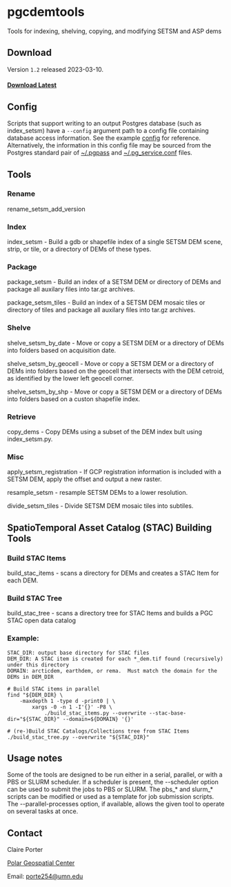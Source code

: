 # pgcdemtools
Tools for indexing, shelving, copying, and modifying SETSM and ASP dems

## Download
Version `1.2` released 2023-03-10.

#### [Download Latest](https://github.com/PolarGeospatialCenter/pgcdemtools/releases)

## Config
Scripts that support writing to an output Postgres database (such as index_setsm) have a `--config` argument path to a config file containing database access information. See the example [config](./config.ini.example) for reference. Alternatively, the information in this config file may be sourced from the Postgres standard pair of [~/.pgpass](https://www.postgresql.org/docs/current/libpq-pgpass.html) and [~/.pg_service.conf](https://www.postgresql.org/docs/current/libpq-pgservice.html) files.

## Tools
### Rename
rename_setsm_add_version

### Index
index_setsm - Build a gdb or shapefile index of a single SETSM DEM scene, strip, or tile, or a directory of DEMs of these types.

### Package
package_setsm - Build an index of a SETSM DEM or directory of DEMs and package all auxilary files into tar.gz archives.

package_setsm_tiles - Build an index of a SETSM DEM mosaic tiles or directory of tiles and package all auxilary files into tar.gz archives.

### Shelve
shelve_setsm_by_date - Move or copy a SETSM DEM or a directory of DEMs into folders based on acquisition date.

shelve_setsm_by_geocell - Move or copy a SETSM DEM or a directory of DEMs into folders based on the geocell that intersects with the DEM cetroid, as identified by the lower left geocell corner.

shelve_setsm_by_shp - Move or copy a SETSM DEM or a directory of DEMs into folders based on a custon shapefile index.

### Retrieve
copy_dems - Copy DEMs using a subset of the DEM index bult using index_setsm.py.

### Misc
apply_setsm_registration - If GCP registration information is included with a SETSM DEM, apply the offset and output a new raster.

resample_setsm - resample SETSM DEMs to a lower resolution.

divide_setsm_tiles - Divide SETSM DEM mosaic tiles into subtiles.


## SpatioTemporal Asset Catalog (STAC) Building Tools

### Build STAC Items
build_stac_items - scans a directory for DEMs and creates a STAC Item for each DEM.

### Build STAC Tree
build_stac_tree - scans a directory tree for STAC Items and builds a PGC STAC open data catalog


### Example:

```
STAC_DIR: output base directory for STAC files
DEM_DIR: A STAC item is created for each *_dem.tif found (recursively) under this directory
DOMAIN: arcticdem, earthdem, or rema.  Must match the domain for the DEMs in DEM_DIR

# Build STAC items in parallel
find "${DEM_DIR} \
	-maxdepth 1 -type d -print0 | \
		xargs -0 -n 1 -I'{}' -P8 \
			./build_stac_items.py --overwrite --stac-base-dir="${STAC_DIR}" --domain=${DOMAIN} '{}'

# (re-)Build STAC Catalogs/Collections tree from STAC Items
./build_stac_tree.py --overwrite "${STAC_DIR}"
```

## Usage notes
Some of the tools are designed to be run either in a serial, parallel, or with a PBS or SLURM scheduler.  If a scheduler is present, the --scheduler option can be used to submit the jobs to PBS or SLURM.  The pbs_* and slurm_* scripts can be modified or used as a template for job submission scripts. The --parallel-processes option, if available, allows the given tool to operate on several tasks at once.

## Contact
Claire Porter

[Polar Geospatial Center](//www.pgc.umn.edu)

Email: <porte254@umn.edu>
